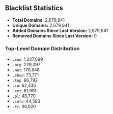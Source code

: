 ## Blacklist Statistics

- **Total Domains:** 2,679,941
- **Unique Domains:** 2,679,941
- **Added Domains Since Last Version:** 2,679,941
- **Removed Domains Since Last Version:** 0

### Top-Level Domain Distribution

-  `.com`: 1,227,099
-  `.org`: 229,097
-  `.net`: 170,648
-  `.shop`: 73,771
-  `.top`: 66,792
-  `.io`: 62,435
-  `.xyz`: 61,991
-  `.pl`: 48,770
-  `.info`: 44,583
-  `.fr`: 36,020
